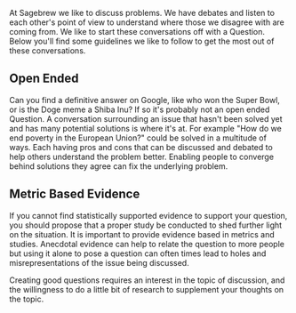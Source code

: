 At Sagebrew we like to discuss problems. We have debates and listen to each other's
point of view to understand where those we disagree with are coming from. We like to
start these conversations off with a Question. Below you'll find some guidelines we
like to follow to get the most out of these conversations.

## Open Ended ##
Can you find a definitive answer on Google, like who won the Super Bowl, or is the 
Doge meme a Shiba Inu? If so it's probably not an open ended Question. A conversation
surrounding an issue that hasn't been solved yet and has many potential solutions 
is where it's at. For example "How do we end poverty in the European Union?" could be 
solved in a multitude of ways. Each having pros and cons that can be discussed and debated
to help others understand the problem better. Enabling people to converge behind solutions they
agree can fix the underlying problem.

## Metric Based Evidence ##
If you cannot find statistically supported evidence to support your question, you 
should propose that a proper study be conducted to shed further light 
on the situation. It is important to provide evidence based in metrics and studies.
Anecdotal evidence can help to relate the question to more people but using it alone to 
pose a question can often times lead to holes and misrepresentations of the issue being 
discussed. 

Creating good questions requires an interest in the topic of 
discussion, and the willingness to do a little bit of research to 
supplement your thoughts on the topic.



[1]: http://archinte.jamanetwork.com/article.aspx?articleid=410634&gt "The Association Between Marijuana Smoking and Lung Cancer"
